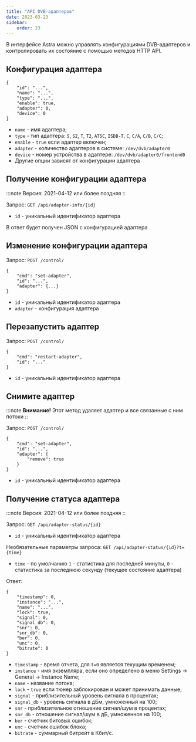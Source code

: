 ```yaml
---
title: "API DVB-адаптеров"
date: 2023-03-23
sidebar:
    order: 23
---
```


В интерфейсе Astra можно управлять конфигурациями DVB-адаптеров и контролировать их состояние с помощью методов HTTP API.

## Конфигурация адаптера[](/ru/astra/admin-guide/dvb#adapter-configuration)

```
{
    "id": "...",
    "name": "...",
    "type": "...",
    "enable": true,
    "adapter": 0,
    "device": 0
}
```

- `name` - имя адаптера;
- `type` - тип адаптера: `S`, `S2`, `T`, `T2`, `ATSC`, `ISDB-T`, `C`, `C/A`, `C/B`, `C/C`;
- `enable` - `true` если адаптер включен;
- `adapter` - количество адаптеров в системе: `/dev/dvb/adapter0`
- `device` - номер устройства в адаптере: `/dev/dvb/adapter0/frontend0`
- Другие опции зависят от конфигурации адаптера

## Получение конфигурации адаптера[](/ru/astra/admin-guide/dvb#obtain-adapter-configuration)

:::note Версия: 2021-04-12 или более поздняя ::

Запрос: `GET /api/adapter-info/{id}`

- `id` - уникальный идентификатор адаптера

В ответ будет получен JSON с конфигурацией адаптера

## Изменение конфигурации адаптера[](/ru/astra/admin-guide/dvb#modify-adapter-configuration)

Запрос: `POST /control/`

```
{
    "cmd": "set-adapter",
    "id": "...",
    "adapter": {...}
}
```

- `id` - уникальный идентификатор адаптера
- `adapter` - конфигурация адаптера

## Перезапустить адаптер[](/ru/astra/admin-guide/dvb#restart-adapter)

Запрос: `POST /control/`

```
{
    "cmd": "restart-adapter",
    "id": "..."
}
```

- `id` - уникальный идентификатор адаптера

## Снимите адаптер[](/ru/astra/admin-guide/dvb#remove-adapter)

:::note **Внимание!** Этот метод удаляет адаптер и все связанные с ним потоки ::

Запрос: `POST /control/`

```
{
    "cmd": "set-adapter",
    "id": "...",
    "adapter": {
        "remove": true
    }
}
```

- `id` - уникальный идентификатор адаптера

## Получение статуса адаптера[](/ru/astra/admin-guide/dvb#obtain-adapter-status)

:::note Версия: 2021-04-12 или более поздняя ::

Запрос: `GET /api/adapter-status/{id}`

- `id` - уникальный идентификатор адаптера

Необязательные параметры запроса: `GET /api/adapter-status/{id}?t={time}`

- `time` - по умолчанию `1` - статистика для последней минуты, `0` - статистика за последнюю секунду (текущее состояние адаптера)

Ответ:

```
{
    "timestamp": 0,
    "instance": "...",
    "name": "...",
    "lock": true,
    "signal": 0,
    "signal_db": 0,
    "snr": 0,
    "snr_db": 0,
    "ber": 0,
    "unc": 0,
    "bitrate": 0
}
```

- `timestamp` - время отчета, для `t=0` является текущим временем;
- `instance` - имя экземпляра, если оно определено в меню Settings -> General -> Instance Name;
- `name` - название потока;
- `lock` - `true` если тюнер заблокирован и может принимать данные;
- `signal` - приблизительный уровень сигнала в процентах;
- `signal_db` - уровень сигнала в дБм, умноженный на 100;
- `snr` - приблизительное отношение сигнал/шум в процентах;
- `snr_db` - отношение сигнал/шум в дБ, умноженное на 100;
- `ber` - счетчик битовых ошибок;
- `unc` - счетчик ошибок блока;
- `bitrate` - суммарный битрейт в Кбит/с.
